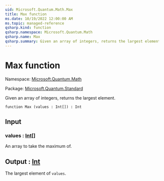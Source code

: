```yaml
---
uid: Microsoft.Quantum.Math.Max
title: Max function
ms.date: 10/19/2022 12:00:00 AM
ms.topic: managed-reference
qsharp.kind: function
qsharp.namespace: Microsoft.Quantum.Math
qsharp.name: Max
qsharp.summary: Given an array of integers, returns the largest element.
---
```


# Max function

Namespace: [Microsoft.Quantum.Math](xref:Microsoft.Quantum.Math)

Package: [Microsoft.Quantum.Standard](https://nuget.org/packages/Microsoft.Quantum.Standard)


Given an array of integers, returns the largest element.

```qsharp
function Max (values : Int[]) : Int
```


## Input

### values : [Int](xref:microsoft.quantum.qsharp.valueliterals#int-literals)[]

An array to take the maximum of.



## Output : [Int](xref:microsoft.quantum.qsharp.valueliterals#int-literals)

The largest element of `values`.